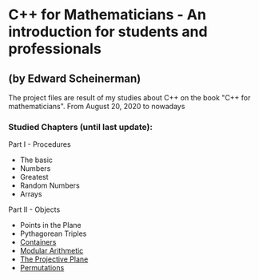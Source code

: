 # C++ for Mathematicians - An introduction for students and professionals 
## (by Edward Scheinerman)

The project files are result of my studies about C++ on the book "C++ for mathematicians".
From August 20, 2020 to nowadays


### Studied Chapters (until last update):

Part I - Procedures

- The basic
- Numbers
- Greatest
- Random Numbers
- Arrays

Part II - Objects

- Points in the Plane
- Pythagorean Triples
- [Containers](chapter_8_Containers/README.md)
- [Modular Arithmetic](chapter_9_Modular_Arithmetic/README.md)
- [The Projective Plane](chapter_10_Projective_Plane.md)
- [Permutations](chapter_11_Permutations.md)
